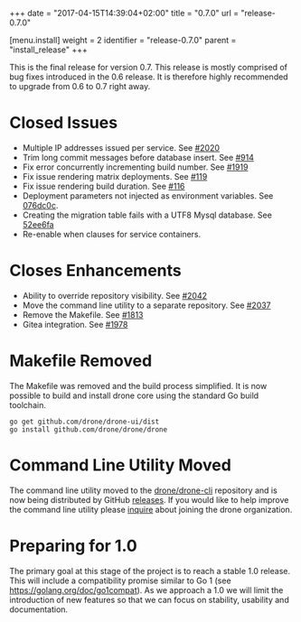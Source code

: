 +++
date = "2017-04-15T14:39:04+02:00"
title = "0.7.0"
url = "release-0.7.0"

[menu.install]
  weight = 2
  identifier = "release-0.7.0"
  parent = "install_release"
+++

This is the final release for version 0.7. This release is mostly comprised of bug fixes introduced in the 0.6 release. It is therefore highly recommended to upgrade from 0.6 to 0.7 right away.

# Closed Issues

* Multiple IP addresses issued per service. See [#2020](https://github.com/drone/drone/issues/2020)
* Trim long commit messages before database insert. See [#914](https://github.com/drone/drone/issues/914)
* Fix error concurrently incrementing build number. See [#1919](https://github.com/drone/drone/issues/1919)
* Fix issue rendering matrix deployments. See [#119](https://github.com/drone/drone-ui/pull/119)
* Fix issue rendering build duration. See [#116](https://github.com/drone/drone-ui/pull/116)
* Deployment parameters not injected as environment variables. See [076dc0c](https://github.com/drone/drone/commit/076dc0c3b93b1acde22ee68d4f5506f7d6538efd).
* Creating the migration table fails with a UTF8 Mysql database. See [52ee6fa](https://github.com/drone/drone/commit/52ee6fa5be91b526ada56703a4479e9db310eba5)
* Re-enable when clauses for service containers.

# Closes Enhancements

* Ability to override repository visibility. See [#2042](https://github.com/drone/drone/issues/2042)
* Move the command line utility to a separate repository. See [#2037](https://github.com/drone/drone/issues/2037)
* Remove the Makefile. See [#1813](https://github.com/drone/drone/issues/1813)
* Gitea integration. See [#1978](https://github.com/drone/drone/issues/1978)

# Makefile Removed

The Makefile was removed and the build process simplified. It is now possible to build and install drone core using the standard Go build toolchain.

```nohighlight
go get github.com/drone/drone-ui/dist
go install github.com/drone/drone/drone
```

# Command Line Utility Moved

The command line utility moved to the [drone/drone-cli](https://github.com/drone/drone-cli) repository and is now being distributed by GitHub [releases](https://github.com/drone/drone-cli/releases). If you would like to help improve the command line utility please [inquire](https://discourse.drone.io) about joining the drone organization.

# Preparing for 1.0

The primary goal at this stage of the project is to reach a stable 1.0 release. This will include a compatibility promise similar to Go 1 (see https://golang.org/doc/go1compat). As we approach a 1.0 we will limit the introduction of new features so that we can focus on stability, usability and documentation.
